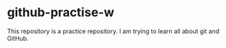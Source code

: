 # github-practise-w
This repository is a practice repository. I am trying to learn all about git and GitHub.
